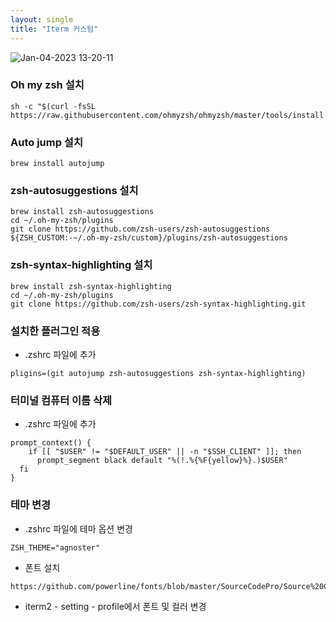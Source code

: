```yaml
---
layout: single
title: "Iterm 커스텀"
---
```


![Jan-04-2023 13-20-11](https://user-images.githubusercontent.com/57055565/210484195-442efef3-d1b2-4925-843d-7b23f800afa0.gif)


### Oh my zsh 설치
```
sh -c "$(curl -fsSL https://raw.githubusercontent.com/ohmyzsh/ohmyzsh/master/tools/install.sh)"
```

### Auto jump 설치
```
brew install autojump
```

### zsh-autosuggestions 설치
```
brew install zsh-autosuggestions
cd ~/.oh-my-zsh/plugins
git clone https://github.com/zsh-users/zsh-autosuggestions ${ZSH_CUSTOM:-~/.oh-my-zsh/custom}/plugins/zsh-autosuggestions
```

### zsh-syntax-highlighting 설치
```
brew install zsh-syntax-highlighting
cd ~/.oh-my-zsh/plugins
git clone https://github.com/zsh-users/zsh-syntax-highlighting.git
```

### 설치한 플러그인 적용
- .zshrc 파일에 추가
```
pligins=(git autojump zsh-autosuggestions zsh-syntax-highlighting)
```

### 터미널 컴퓨터 이름 삭제
- .zshrc 파일에 추가
```
prompt_context() {
    if [[ "$USER" != "$DEFAULT_USER" || -n "$SSH_CLIENT" ]]; then
      prompt_segment black default "%(!.%{%F{yellow}%}.)$USER"
  fi
}
```
### 테마 변경
- .zshrc 파일에 테마 옵션 변경
```
ZSH_THEME="agnoster"
```

- 폰트 설치
```
https://github.com/powerline/fonts/blob/master/SourceCodePro/Source%20Code%20Pro%20for%20Powerline.otf
```

- iterm2 - setting - profile에서 폰트 및 컬러 변경
